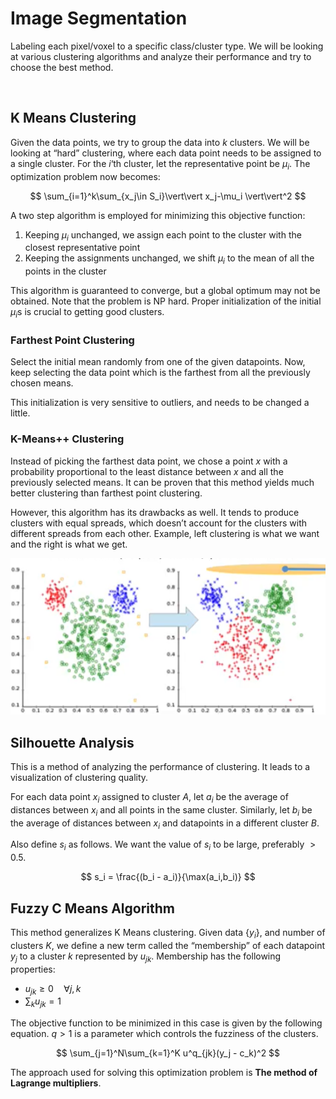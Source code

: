# Image Segmentation

Labeling each pixel/voxel to a specific class/cluster type. We will be looking at various clustering algorithms and analyze their performance and try to choose the best method.

&nbsp;

## K Means Clustering

Given the data points, we try to group the data into $k$ clusters. We will be looking at “hard” clustering, where each data point needs to be assigned to a single cluster. For the $i$‘th cluster, let the representative point be $\mu_i$. The optimization problem now becomes:


$$
\sum_{i=1}^k\sum_{x_j\in S_i}\vert\vert x_j-\mu_i \vert\vert^2
$$


A two step algorithm is employed for minimizing this objective function:

1. Keeping $\mu_i$ unchanged, we assign each point to the cluster with the closest representative point
2. Keeping the assignments unchanged, we shift $\mu_i$ to the mean of all the points in the cluster

This algorithm is guaranteed to converge, but a global optimum may not be obtained. Note that the problem is NP hard. Proper initialization of the initial $\mu_i$s is crucial to getting good clusters. 

### Farthest Point Clustering

Select the initial mean randomly from one of the given datapoints. Now, keep selecting the data point which is the farthest from all the previously chosen means. 

This initialization is very sensitive to outliers, and needs to be changed a little.

### K-Means++ Clustering

Instead of picking the farthest data point, we chose a point $x$ with a probability proportional to the least distance between $x$ and all the previously selected means. It can be proven that this method yields much better clustering than farthest point clustering.

However, this algorithm has its drawbacks as well. It tends to produce clusters with equal spreads, which doesn’t account for the clusters with different spreads from each other. Example, left clustering is what we want and the right is what we get.

![image-20220127195855837](../../../assets/images/typora/image-20220127195855837.png)





## Silhouette Analysis

This is a method of analyzing the performance of clustering. It leads to a visualization of clustering quality.

For each data point $x_i$ assigned to cluster $A$, let $a_i$ be the average of distances between $x_i$ and all points in the same cluster. Similarly, let $b_i$ be the average of distances between $x_i$ and datapoints in a different cluster $B$.

Also define $s_i$ as follows. We want the value of $s_i$ to be large, preferably $>0.5$.


$$
s_i = \frac{(b_i - a_i)}{\max(a_i,b_i)}
$$


## Fuzzy C Means Algorithm

This method generalizes K Means clustering. Given data $\{y_i\}$, and number of clusters $K$, we define a new term called the “membership” of each datapoint $y_j$ to a cluster $k$ represented by $u_{jk}$. Membership has the following properties:

- $u_{jk}\geq0\quad \forall j,k$ 
- $\sum_k u_{jk} = 1$

The objective function to be minimized in this case is given by the following equation. $q>1$ is a parameter which controls the fuzziness of the clusters. 


$$
\sum_{j=1}^N\sum_{k=1}^K u^q_{jk}(y_j - c_k)^2
$$


The approach used for solving this optimization problem is **The method of Lagrange multipliers**.

